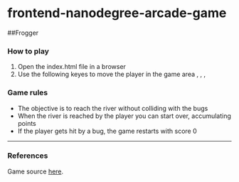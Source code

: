 # frontend-nanodegree-arcade-game

##Frogger
### How to play
1. Open the index.html file in a browser
2. Use the following keyes to move the player in the game area 
  <up>, <down>, <left>, <right>

### Game rules
* The objective is to reach the river without colliding with the bugs
* When the river is reached by the player you can start over, accumulating points
* If the player gets hit by a bug, the game restarts with score 0


---

### References
Game source [here](https://github.com/leticialourenco/frontend-nanodegree-arcade-game.git).
